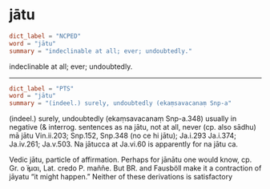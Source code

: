 # jātu

``` toml
dict_label = "NCPED"
word = "jātu"
summary = "indeclinable at all; ever; undoubtedly."
```

indeclinable at all; ever; undoubtedly.

--------------------

``` toml
dict_label = "PTS"
word = "jātu"
summary = "(indeel.) surely, undoubtedly (ekaṃsavacanaṃ Snp-a"
```

(indeel.) surely, undoubtedly (ekaṃsavacanaṃ Snp\-a.348) usually in negative (& interrog. sentences as na jātu, not at all, never (cp. also sādhu) mā jātu Vin.ii.203; Snp.152, Snp.348 (no ce hi jātu); Ja.i.293 Ja.i.374; Ja.iv.261; Ja.v.503. Na jātucca at Ja.vi.60 is apparently for na jātu ca.

Vedic jātu, particle of affirmation. Perhaps for jānātu one would know, cp. Gr. ο ̓ϊμαι, Lat. credo P. maññe. But BR. and Fausböll make it a contraction of jāyatu “it might happen.” Neither of these derivations is satisfactory

